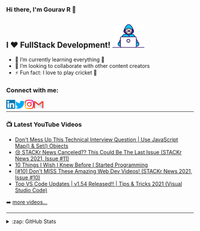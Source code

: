 ### Hi there, I'm Gourav R 👋

## I ❤️ FullStack Development! <img height="64px" src="https://github.com/GouravRusiya30/GouravRusiya30/blob/master/Assets/Developer.gif">

- 🌱 I’m currently learning everything 🤣
- 👯 I’m looking to collaborate with other content creators
- ⚡ Fun fact: I love to play cricket 🏏

### Connect with me:

<a href="https://www.linkedin.com/in/gourav-rusiya-52973b73/">
    <img align="left" alt="G R | Linkedin" width="24px" src="https://github.com/GouravRusiya30/GouravRusiya30/blob/master/Assets/Linkedin.svg" />
  </a>
  <a href="https://twitter.com/GRusiya">
    <img align="left" alt="G R | Twitter" width="26px" src="https://github.com/GouravRusiya30/GouravRusiya30/blob/master/Assets/Twitter.svg" />
  </a>
  <a href="https://www.instagram.com/rusiyagr/">
    <img align="left" alt="G R | Instagram" width="24px" src="https://github.com/GouravRusiya30/GouravRusiya30/blob/master/Assets/Instagram.svg" />
  </a>
  <a href="mailto:gouravrusiya.lnct@gmail.com">
    <img align="left" alt="G R | Gmail" width="26px" src="https://github.com/GouravRusiya30/GouravRusiya30/blob/master/Assets/Gmail.svg" />
  </a>
<br />

---

### 📺 Latest YouTube Videos

<!-- YOUTUBE:START -->
- [Don't Mess Up This Technical Interview Question | Use JavaScript Map() & Set() Objects](https://www.youtube.com/watch?v=oMvzICS-9l4)
- [😢 STACKr News Canceled?? This Could Be The Last Issue (STACKr News 2021, Issue #11)](https://www.youtube.com/watch?v=jpox3uizTs8)
- [10 Things I Wish I Knew Before I Started Programming](https://www.youtube.com/watch?v=x4gu6JGwKAI)
- [[#10] Don't MISS These Amazing Web Dev Videos! (STACKr News 2021, Issue #10)](https://www.youtube.com/watch?v=xDVgpW1tig4)
- [Top VS Code Updates | v1.54 Released!! | Tips & Tricks 2021 (Visual Studio Code)](https://www.youtube.com/watch?v=Qj6Jya9APiU)
<!-- YOUTUBE:END -->

➡️ [more videos...](https://youtube.com/codestackr)

---

<details>
  <summary>:zap: GitHub Stats</summary>
  
  ![GitHub stats](https://github-readme-stats.vercel.app/api?username=GouravRusiya30&theme=shades-of-purple&show_icons=true)

</details>
